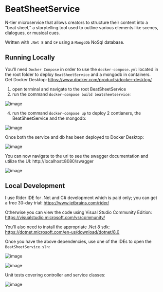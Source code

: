 # BeatSheetService
N-tier microservice that allows creators to structure their content into a "beat sheet," a storytelling tool used to outline various elements like scenes, dialogues, or musical cues.

Written with `.Net 8` and `C#` using a `MongoDb` NoSql database.

## Running Locally

You'll need `Docker Compose` in order to use the `docker-compose.yml` located in the root folder to deploy `BeatSheetService` and a mongodb in containers.
Get Docker Desktop: https://www.docker.com/products/docker-desktop/

1) open terminal and navigate to the root BeatSheetService
2) run the command `docker-compose build beatsheetservice`:
   
![image](https://github.com/cbseirani/SP_BeatSheetService/assets/34148393/24c265de-3803-4bca-b091-4b05b4c2b152)

4) run the command `docker-compose up` to deploy 2 contianers, the BeatSheetService and the mongodb:
   
![image](https://github.com/cbseirani/SP_BeatSheetService/assets/34148393/99bf231b-11d2-491b-a363-a2f7d665e53a)


Once both the service and db has been deployed to Docker Desktop:

![image](https://github.com/cbseirani/SP_BeatSheetService/assets/34148393/5c0ec8ab-f050-4dc6-b726-1c5b324fe46a)


You can now navigate to the url to see the swagger documentation and utilize the UI: http://localhost:8080/swagger

![image](https://github.com/cbseirani/SP_BeatSheetService/assets/34148393/3ef30e69-7258-4efa-9fa0-b627ad27ef88)


## Local Development
I use Rider IDE for .Net and C# development which is paid only; you can get a free 30-day trial: https://www.jetbrains.com/rider/

Otherwise you can view the code using Visual Studio Community Edition: https://visualstudio.microsoft.com/vs/community/

You'll also need to install the appropriate .Net 8 sdk: https://dotnet.microsoft.com/en-us/download/dotnet/8.0

Once you have the above dependencies, use one of the IDEs to open the `BeatSheetService.sln`:

![image](https://github.com/cbseirani/SP_BeatSheetService/assets/34148393/76d67cec-ce0f-4355-bcc0-0a29d97d1bcf)

![image](https://github.com/cbseirani/SP_BeatSheetService/assets/34148393/14c2bd23-5070-4c2c-a9a2-ca9463013e42)

Unit tests covering controller and service classes: 

![image](https://github.com/cbseirani/SP_BeatSheetService/assets/34148393/1d149470-fcfb-4e79-8c07-6daa185de1b6)

